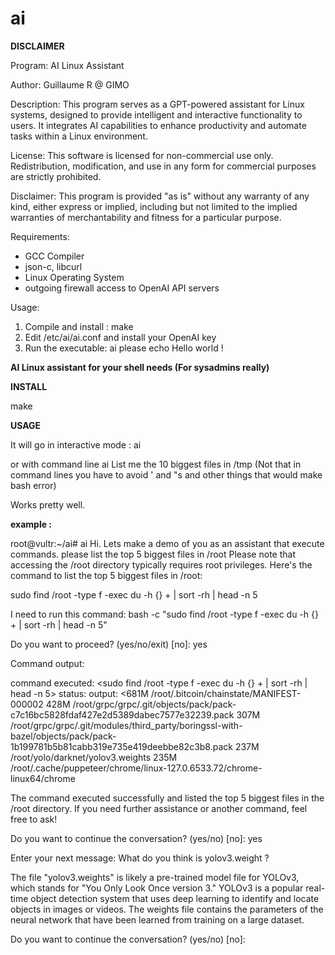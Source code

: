 # ai

**DISCLAIMER**

  Program: AI Linux Assistant
  
  Author: Guillaume R @ GIMO
  
  Description: This program serves as a GPT-powered assistant for Linux
               systems, designed to provide intelligent and interactive 
               functionality to users. It integrates AI capabilities to 
               enhance productivity and automate tasks within a Linux 
               environment.
  
  License: This software is licensed for non-commercial use only. 
           Redistribution, modification, and use in any form for commercial 
           purposes are strictly prohibited.
  
  Disclaimer: This program is provided "as is" without any warranty of any kind,
              either express or implied, including but not limited to the 
              implied warranties of merchantability and fitness for a 
              particular purpose.
  
  Requirements: 
   - GCC Compiler
   - json-c, libcurl 
   - Linux Operating System
   - outgoing firewall access to OpenAI API servers
  
  Usage:
   1. Compile and install : make
   2. Edit /etc/ai/ai.conf and install your OpenAI key 
   3. Run the executable: ai please echo Hello world ! 
  

**AI Linux assistant for your shell needs (For sysadmins really)**

**INSTALL**

make

**USAGE**

It will go in interactive mode :
ai

or with command line
ai List me the 10 biggest files in /tmp
(Not that in command lines you have to avoid ' and "s and other things that would make bash error)

Works pretty well. 

**example :**

root@vultr:~/ai# ai Hi. Lets make a demo of you as an assistant that execute commands. please list the top 5 biggest files in /root
Please note that accessing the /root directory typically requires root privileges. Here's the command to list the top 5 biggest files in /root:

<CMD>sudo find /root -type f -exec du -h {} + | sort -rh | head -n 5</CMD>

I need to run this command: bash -c "sudo find /root -type f -exec du -h {} + | sort -rh | head -n 5"

Do you want to proceed? (yes/no/exit) [no]: yes

Command output:

command executed: <sudo find /root -type f -exec du -h {} + | sort -rh | head -n 5> status: <executed> output: <681M    /root/.bitcoin/chainstate/MANIFEST-000002
428M    /root/grpc/grpc/.git/objects/pack/pack-c7c16bc5828fdaf427e2d5389dabec7577e32239.pack
307M    /root/grpc/grpc/.git/modules/third_party/boringssl-with-bazel/objects/pack/pack-1b199781b5b81cabb319e735e419deebbe82c3b8.pack
237M    /root/yolo/darknet/yolov3.weights
235M    /root/.cache/puppeteer/chrome/linux-127.0.6533.72/chrome-linux64/chrome
>

The command executed successfully and listed the top 5 biggest files in the /root directory. If you need further assistance or another command, feel free to ask!

Do you want to continue the conversation? (yes/no) [no]: yes

Enter your next message: What do you think is yolov3.weight ?

The file "yolov3.weights" is likely a pre-trained model file for YOLOv3, which stands for "You Only Look Once version 3." YOLOv3 is a popular real-time object detection system that uses deep learning to identify and locate objects in images or videos. The weights file contains the parameters of the neural network that have been learned from training on a large dataset.

Do you want to continue the conversation? (yes/no) [no]:




